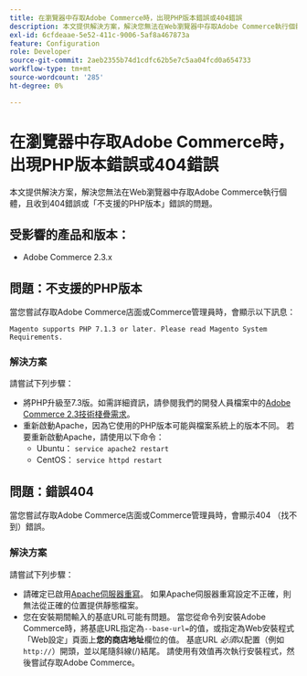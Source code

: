```yaml
---
title: 在瀏覽器中存取Adobe Commerce時，出現PHP版本錯誤或404錯誤
description: 本文提供解決方案，解決您無法在Web瀏覽器中存取Adobe Commerce執行個體，且收到404錯誤或「不支援的PHP版本」錯誤的問題。
exl-id: 6cfdeaae-5e52-411c-9006-5af8a467873a
feature: Configuration
role: Developer
source-git-commit: 2aeb2355b74d1cdfc62b5e7c5aa04fcd0a654733
workflow-type: tm+mt
source-wordcount: '285'
ht-degree: 0%

---
```


# 在瀏覽器中存取Adobe Commerce時，出現PHP版本錯誤或404錯誤

本文提供解決方案，解決您無法在Web瀏覽器中存取Adobe Commerce執行個體，且收到404錯誤或「不支援的PHP版本」錯誤的問題。

## 受影響的產品和版本：

* Adobe Commerce 2.3.x

## 問題：不支援的PHP版本

當您嘗試存取Adobe Commerce店面或Commerce管理員時，會顯示以下訊息：

`Magento supports PHP 7.1.3 or later. Please read Magento System Requirements.`

### 解決方案

請嘗試下列步驟：

* 將PHP升級至7.3版。如需詳細資訊，請參閱我們的開發人員檔案中的[Adobe Commerce 2.3技術棧疊需求](https://experienceleague.adobe.com/en/docs/commerce-operations/installation-guide/system-requirements)。
* 重新啟動Apache，因為它使用的PHP版本可能與檔案系統上的版本不同。 若要重新啟動Apache，請使用以下命令：
   * Ubuntu： `service apache2 restart`
   * CentOS： `service httpd restart`

## 問題：錯誤404

當您嘗試存取Adobe Commerce店面或Commerce管理員時，會顯示404 （找不到）錯誤。

### 解決方案

請嘗試下列步驟：

* 請確定已啟用[Apache伺服器重寫](https://experienceleague.adobe.com/en/docs/commerce-operations/installation-guide/prerequisites/web-server/apache)。 如果Apache伺服器重寫設定不正確，則無法從正確的位置提供靜態檔案。
* 您在安裝期間輸入的基底URL可能有問題。 當您從命令列安裝Adobe Commerce時，將基底URL指定為`--base-url=`的值，或指定為Web安裝程式「Web設定」頁面上&#x200B;**您的商店地址**&#x200B;欄位的值。 基底URL *必須*&#x200B;以配置（例如`http://`）開頭，並以尾隨斜線(/)結尾。 請使用有效值再次執行安裝程式，然後嘗試存取Adobe Commerce。
